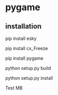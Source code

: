 # pygame

## installation

pip install esky

pip install cx_Freeze

pip install pygame

python setup.py build

python setup.py install

Test MB